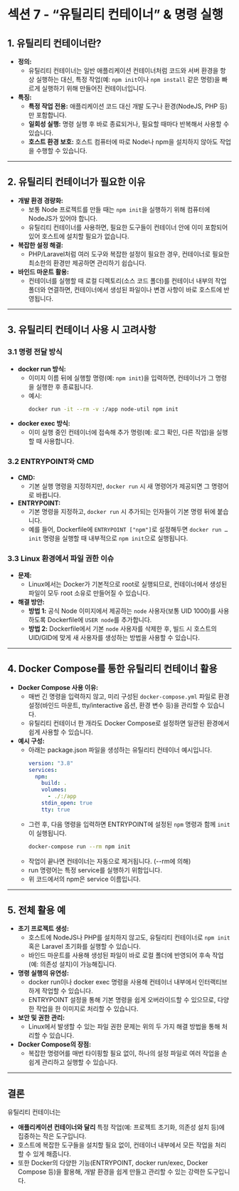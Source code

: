 # 섹션 7 - “유틸리티 컨테이너” & 명령 실행

## 1. 유틸리티 컨테이너란?

- **정의:**
  - 유틸리티 컨테이너는 일반 애플리케이션 컨테이너처럼 코드와 서버 환경을 항상 실행하는 대신, 특정 작업(예: `npm init`이나 `npm install` 같은 명령)을 빠르게 실행하기 위해 만들어진 컨테이너입니다.
- **특징:**
  - **특정 작업 전용:** 애플리케이션 코드 대신 개발 도구나 환경(NodeJS, PHP 등)만 포함합니다.
  - **일회성 실행:** 명령 실행 후 바로 종료되거나, 필요할 때마다 반복해서 사용할 수 있습니다.
  - **호스트 환경 보호:** 호스트 컴퓨터에 따로 Node나 npm을 설치하지 않아도 작업을 수행할 수 있습니다.

---

## 2. 유틸리티 컨테이너가 필요한 이유

- **개발 환경 경량화:**
  - 보통 Node 프로젝트를 만들 때는 `npm init`을 실행하기 위해 컴퓨터에 NodeJS가 있어야 합니다.
  - 유틸리티 컨테이너를 사용하면, 필요한 도구들이 컨테이너 안에 이미 포함되어 있어 호스트에 설치할 필요가 없습니다.
- **복잡한 설정 해결:**
  - PHP/Laravel처럼 여러 도구와 복잡한 설정이 필요한 경우, 컨테이너로 필요한 최소한의 환경만 제공하면 관리하기 쉽습니다.
- **바인드 마운트 활용:**
  - 컨테이너를 실행할 때 로컬 디렉토리(소스 코드 폴더)를 컨테이너 내부의 작업 폴더와 연결하면, 컨테이너에서 생성된 파일이나 변경 사항이 바로 호스트에 반영됩니다.

---

## 3. 유틸리티 컨테이너 사용 시 고려사항

### 3.1 명령 전달 방식

- **docker run 방식:**
  - 이미지 이름 뒤에 실행할 명령(예: `npm init`)을 입력하면, 컨테이너가 그 명령을 실행한 후 종료됩니다.
  - 예시:
    ```bash
    docker run -it --rm -v :/app node-util npm init
    ```
- **docker exec 방식:**
  - 이미 실행 중인 컨테이너에 접속해 추가 명령(예: 로그 확인, 다른 작업)을 실행할 때 사용합니다.

### 3.2 ENTRYPOINT와 CMD

- **CMD:**
  - 기본 실행 명령을 지정하지만, `docker run` 시 새 명령어가 제공되면 그 명령어로 바뀝니다.
- **ENTRYPOINT:**
  - 기본 명령을 지정하고, `docker run` 시 추가되는 인자들이 기본 명령 뒤에 붙습니다.
  - 예를 들어, Dockerfile에 `ENTRYPOINT ["npm"]`로 설정해두면 `docker run … init` 명령을 실행할 때 내부적으로 `npm init`으로 실행됩니다.

### 3.3 Linux 환경에서 파일 권한 이슈

- **문제:**
  - Linux에서는 Docker가 기본적으로 root로 실행되므로, 컨테이너에서 생성된 파일이 모두 root 소유로 만들어질 수 있습니다.
- **해결 방안:**
  - **방법 1:** 공식 Node 이미지에서 제공하는 `node` 사용자(보통 UID 1000)를 사용하도록 Dockerfile에 `USER node`를 추가합니다.
  - **방법 2:** Dockerfile에서 기본 `node` 사용자를 삭제한 후, 빌드 시 호스트의 UID/GID에 맞게 새 사용자를 생성하는 방법을 사용할 수 있습니다.

---

## 4. Docker Compose를 통한 유틸리티 컨테이너 활용

- **Docker Compose 사용 이유:**
  - 매번 긴 명령을 입력하지 않고, 미리 구성된 `docker-compose.yml` 파일로 환경 설정(바인드 마운트, tty/interactive 옵션, 환경 변수 등)을 관리할 수 있습니다.
  - 유틸리티 컨테이너 한 개라도 Docker Compose로 설정하면 일관된 환경에서 쉽게 사용할 수 있습니다.
- **예시 구성:**
  - 아래는 package.json 파일을 생성하는 유틸리티 컨테이너 예시입니다.
    ```yaml
    version: "3.8"
    services:
      npm:
        build: .
        volumes:
          - ./:/app
        stdin_open: true
        tty: true
    ```
  - 그런 후, 다음 명령을 입력하면 ENTRYPOINT에 설정된 `npm` 명령과 함께 `init`이 실행됩니다.
    ```bash
    docker-compose run --rm npm init
    ```
  - 작업이 끝나면 컨테이너는 자동으로 제거됩니다. (--rm에 의해)
  - run 명령어는 특정 service를 실행하기 위함입니다.
  - 위 코드에서의 npm은 service 이름입니다.

---

## 5. 전체 활용 예

- **초기 프로젝트 생성:**
  - 호스트에 NodeJS나 PHP를 설치하지 않고도, 유틸리티 컨테이너로 `npm init` 혹은 Laravel 초기화를 실행할 수 있습니다.
  - 바인드 마운트를 사용해 생성된 파일이 바로 로컬 폴더에 반영되어 후속 작업(예: 의존성 설치)이 가능해집니다.
- **명령 실행의 유연성:**
  - docker run이나 docker exec 명령을 사용해 컨테이너 내부에서 인터랙티브하게 작업할 수 있습니다.
  - ENTRYPOINT 설정을 통해 기본 명령을 쉽게 오버라이드할 수 있으므로, 다양한 작업을 한 이미지로 처리할 수 있습니다.
- **보안 및 권한 관리:**
  - Linux에서 발생할 수 있는 파일 권한 문제는 위의 두 가지 해결 방법을 통해 처리할 수 있습니다.
- **Docker Compose의 장점:**
  - 복잡한 명령어를 매번 타이핑할 필요 없이, 하나의 설정 파일로 여러 작업을 손쉽게 관리하고 실행할 수 있습니다.

---

## 결론

유틸리티 컨테이너는

- **애플리케이션 컨테이너와 달리** 특정 작업(예: 프로젝트 초기화, 의존성 설치 등)에 집중하는 작은 도구입니다.
- 호스트에 복잡한 도구들을 설치할 필요 없이, 컨테이너 내부에서 모든 작업을 처리할 수 있게 해줍니다.
- 또한 Docker의 다양한 기능(ENTRYPOINT, docker run/exec, Docker Compose 등)을 활용해, 개발 환경을 쉽게 만들고 관리할 수 있는 강력한 도구입니다.
